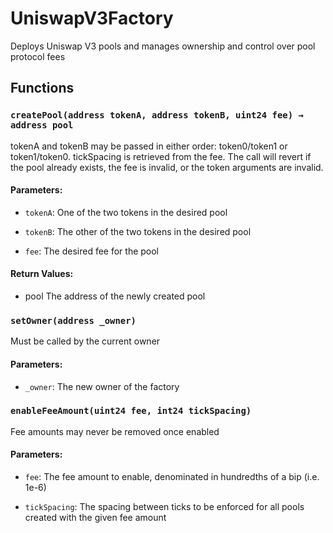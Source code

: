 # UniswapV3Factory


Deploys Uniswap V3 pools and manages ownership and control over pool protocol fees


## Functions

### `createPool(address tokenA, address tokenB, uint24 fee) → address pool`
tokenA and tokenB may be passed in either order: token0/token1 or token1/token0. tickSpacing is retrieved
from the fee. The call will revert if the pool already exists, the fee is invalid, or the token arguments
are invalid.


#### Parameters:
- `tokenA`: One of the two tokens in the desired pool

- `tokenB`: The other of the two tokens in the desired pool

- `fee`: The desired fee for the pool

#### Return Values:
- pool The address of the newly created pool

### `setOwner(address _owner)`
Must be called by the current owner


#### Parameters:
- `_owner`: The new owner of the factory

### `enableFeeAmount(uint24 fee, int24 tickSpacing)`
Fee amounts may never be removed once enabled


#### Parameters:
- `fee`: The fee amount to enable, denominated in hundredths of a bip (i.e. 1e-6)

- `tickSpacing`: The spacing between ticks to be enforced for all pools created with the given fee amount




